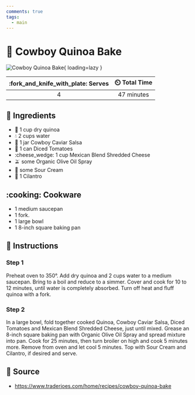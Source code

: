 ```yaml
---
comments: true
tags:
  - main
---
```

# :ear_of_rice: Cowboy Quinoa Bake

![Cowboy Quinoa Bake](../assets/images/cowboy-quinoa-bake.png){ loading=lazy }

| :fork_and_knife_with_plate: Serves | :timer_clock: Total Time |
|:----------------------------------:|:-----------------------: |
| 4 | 47 minutes |

## :salt: Ingredients

- :ear_of_rice: 1 cup dry quinoa
- :droplet: 2 cups water
- :tomato: 1 jar Cowboy Caviar Salsa
- :tomato: 1 can Diced Tomatoes
- :cheese_wedge: 1 cup Mexican Blend Shredded Cheese
- :olive: some Organic Olive Oil Spray
- :rice: some Sour Cream
- :herb: 1 Cilantro

## :cooking: Cookware

- 1 medium saucepan
- 1 fork.
- 1 large bowl
- 1 8-inch square baking pan

## :pencil: Instructions

### Step 1

Preheat oven to 350°. Add dry quinoa and 2 cups water to a medium saucepan. Bring to a boil and reduce to a simmer.
Cover and cook for 10 to 12 minutes, until water is completely absorbed. Turn off heat and fluff quinoa with a fork.

### Step 2

In a large bowl, fold together cooked Quinoa, Cowboy Caviar Salsa, Diced Tomatoes and Mexican Blend Shredded Cheese,
just until mixed. Grease an 8-inch square baking pan with Organic Olive Oil Spray and spread mixture into pan. Cook for
25 minutes, then turn broiler on high and cook 5 minutes more. Remove from oven and let cool 5 minutes. Top with Sour
Cream and Cilantro, if desired and serve.

## :link: Source

- <https://www.traderjoes.com/home/recipes/cowboy-quinoa-bake>
